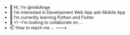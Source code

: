 - 👋 Hi, I’m @mikiAnge
- 👀 I’m interested in Development Web App adn Mobile App
- 🌱 I’m currently learning Python and Flutter
- 💞️ <!--I’m looking to collaborate on ...
- 📫 How to reach me ... --->

<!---
mikiAnge/mikiAnge is a ✨ special ✨ repository because its `README.md` (this file) appears on your GitHub profile.
You can click the Preview link to take a look at your changes.
--->
